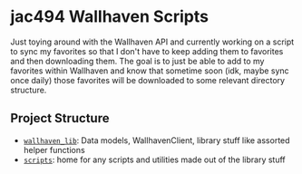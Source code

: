 # jac494 Wallhaven Scripts

Just toying around with the Wallhaven API and currently working on a script to sync my favorites so that I don't have to keep adding them to favorites and then downloading them. The goal is to just be able to add to my favorites within Wallhaven and know that sometime soon (idk, maybe sync once daily) those favorites will be downloaded to some relevant directory structure.

## Project Structure

* [`wallhaven_lib`](wallhaven_lib): Data models, WallhavenClient, library stuff like assorted helper functions
* [`scripts`](scripts): home for any scripts and utilities made out of the library stuff